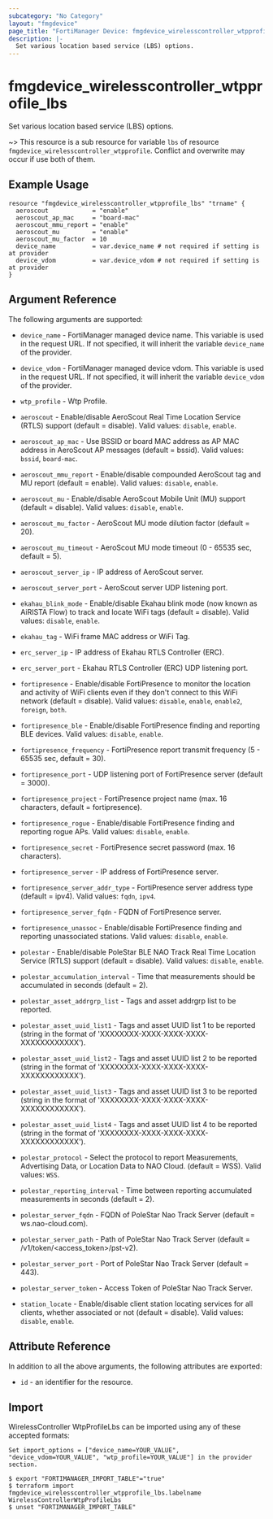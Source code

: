 ```yaml
---
subcategory: "No Category"
layout: "fmgdevice"
page_title: "FortiManager Device: fmgdevice_wirelesscontroller_wtpprofile_lbs"
description: |-
  Set various location based service (LBS) options.
---
```


# fmgdevice_wirelesscontroller_wtpprofile_lbs
Set various location based service (LBS) options.

~> This resource is a sub resource for variable `lbs` of resource `fmgdevice_wirelesscontroller_wtpprofile`. Conflict and overwrite may occur if use both of them.



## Example Usage

```hcl
resource "fmgdevice_wirelesscontroller_wtpprofile_lbs" "trname" {
  aeroscout            = "enable"
  aeroscout_ap_mac     = "board-mac"
  aeroscout_mmu_report = "enable"
  aeroscout_mu         = "enable"
  aeroscout_mu_factor  = 10
  device_name          = var.device_name # not required if setting is at provider
  device_vdom          = var.device_vdom # not required if setting is at provider
}
```

## Argument Reference


The following arguments are supported:

* `device_name` - FortiManager managed device name. This variable is used in the request URL. If not specified, it will inherit the variable `device_name` of the provider.
* `device_vdom` - FortiManager managed device vdom. This variable is used in the request URL. If not specified, it will inherit the variable `device_vdom` of the provider.
* `wtp_profile` - Wtp Profile.

* `aeroscout` - Enable/disable AeroScout Real Time Location Service (RTLS) support (default = disable). Valid values: `disable`, `enable`.

* `aeroscout_ap_mac` - Use BSSID or board MAC address as AP MAC address in AeroScout AP messages (default = bssid). Valid values: `bssid`, `board-mac`.

* `aeroscout_mmu_report` - Enable/disable compounded AeroScout tag and MU report (default = enable). Valid values: `disable`, `enable`.

* `aeroscout_mu` - Enable/disable AeroScout Mobile Unit (MU) support (default = disable). Valid values: `disable`, `enable`.

* `aeroscout_mu_factor` - AeroScout MU mode dilution factor (default = 20).
* `aeroscout_mu_timeout` - AeroScout MU mode timeout (0 - 65535 sec, default = 5).
* `aeroscout_server_ip` - IP address of AeroScout server.
* `aeroscout_server_port` - AeroScout server UDP listening port.
* `ekahau_blink_mode` - Enable/disable Ekahau blink mode (now known as AiRISTA Flow) to track and locate WiFi tags (default = disable). Valid values: `disable`, `enable`.

* `ekahau_tag` - WiFi frame MAC address or WiFi Tag.
* `erc_server_ip` - IP address of Ekahau RTLS Controller (ERC).
* `erc_server_port` - Ekahau RTLS Controller (ERC) UDP listening port.
* `fortipresence` - Enable/disable FortiPresence to monitor the location and activity of WiFi clients even if they don't connect to this WiFi network (default = disable). Valid values: `disable`, `enable`, `enable2`, `foreign`, `both`.

* `fortipresence_ble` - Enable/disable FortiPresence finding and reporting BLE devices. Valid values: `disable`, `enable`.

* `fortipresence_frequency` - FortiPresence report transmit frequency (5 - 65535 sec, default = 30).
* `fortipresence_port` - UDP listening port of FortiPresence server (default = 3000).
* `fortipresence_project` - FortiPresence project name (max. 16 characters, default = fortipresence).
* `fortipresence_rogue` - Enable/disable FortiPresence finding and reporting rogue APs. Valid values: `disable`, `enable`.

* `fortipresence_secret` - FortiPresence secret password (max. 16 characters).
* `fortipresence_server` - IP address of FortiPresence server.
* `fortipresence_server_addr_type` - FortiPresence server address type (default = ipv4). Valid values: `fqdn`, `ipv4`.

* `fortipresence_server_fqdn` - FQDN of FortiPresence server.
* `fortipresence_unassoc` - Enable/disable FortiPresence finding and reporting unassociated stations. Valid values: `disable`, `enable`.

* `polestar` - Enable/disable PoleStar BLE NAO Track Real Time Location Service (RTLS) support (default = disable). Valid values: `disable`, `enable`.

* `polestar_accumulation_interval` - Time that measurements should be accumulated in seconds (default = 2).
* `polestar_asset_addrgrp_list` - Tags and asset addrgrp list to be reported.
* `polestar_asset_uuid_list1` - Tags and asset UUID list 1 to be reported (string in the format of 'XXXXXXXX-XXXX-XXXX-XXXX-XXXXXXXXXXXX').
* `polestar_asset_uuid_list2` - Tags and asset UUID list 2 to be reported (string in the format of 'XXXXXXXX-XXXX-XXXX-XXXX-XXXXXXXXXXXX').
* `polestar_asset_uuid_list3` - Tags and asset UUID list 3 to be reported (string in the format of 'XXXXXXXX-XXXX-XXXX-XXXX-XXXXXXXXXXXX').
* `polestar_asset_uuid_list4` - Tags and asset UUID list 4 to be reported (string in the format of 'XXXXXXXX-XXXX-XXXX-XXXX-XXXXXXXXXXXX').
* `polestar_protocol` - Select the protocol to report Measurements, Advertising Data, or Location Data to NAO Cloud. (default = WSS). Valid values: `WSS`.

* `polestar_reporting_interval` - Time between reporting accumulated measurements in seconds (default = 2).
* `polestar_server_fqdn` - FQDN of PoleStar Nao Track Server (default = ws.nao-cloud.com).
* `polestar_server_path` - Path of PoleStar Nao Track Server (default = /v1/token/&lt;access_token&gt;/pst-v2).
* `polestar_server_port` - Port of PoleStar Nao Track Server (default = 443).
* `polestar_server_token` - Access Token of PoleStar Nao Track Server.
* `station_locate` - Enable/disable client station locating services for all clients, whether associated or not (default = disable). Valid values: `disable`, `enable`.



## Attribute Reference

In addition to all the above arguments, the following attributes are exported:
* `id` - an identifier for the resource.

## Import

WirelessController WtpProfileLbs can be imported using any of these accepted formats:
```
Set import_options = ["device_name=YOUR_VALUE", "device_vdom=YOUR_VALUE", "wtp_profile=YOUR_VALUE"] in the provider section.

$ export "FORTIMANAGER_IMPORT_TABLE"="true"
$ terraform import fmgdevice_wirelesscontroller_wtpprofile_lbs.labelname WirelessControllerWtpProfileLbs
$ unset "FORTIMANAGER_IMPORT_TABLE"
```

